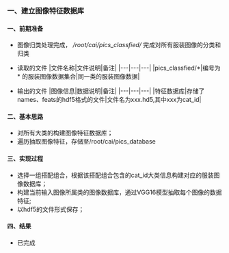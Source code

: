 ### 一、建立图像特征数据库
#### 一、前期准备
* 图像归类处理完成， _/root/cai/pics_classfied/_ 完成对所有服装图像的分类和归类

* 读取的文件
|文件名称|文件说明|备注|
|---|---|---|
|pics_classfied/*|编号为 * 的服装图像数据集合|同一类的服装图像数据|

* 输出的文件
|图像信息|数据说明|备注|
|---|---|---|
|特征数据库|存储了names、feats的hdf5格式的文件|文件名为xxx.hd5,其中xxx为cat_id|

#### 二、基本思路
* 对所有大类的构建图像特征数据库；
* 遍历抽取图像特征，存储至/root/cai/pics_database

#### 三、实现过程
* 选择一组搭配组合，根据该搭配组合包含的cat_id大类信息构建对应的服装图像数据库；
* 构建当前输入图像所属类的图像数据库，通过VGG16模型抽取每个图像的数据特征;
* 以hdf5的文件形式保存；

#### 四、结果
* 已完成
